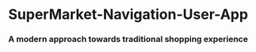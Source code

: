 # SuperMarket-Navigation-User-App

<div style="text-align=center"><h3>A modern approach towards traditional shopping experience</h3></div >
